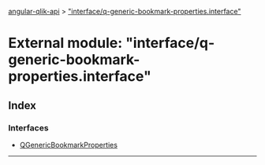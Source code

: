 [angular-qlik-api](../README.md) > ["interface/q-generic-bookmark-properties.interface"](../modules/_interface_q_generic_bookmark_properties_interface_.md)

# External module: "interface/q-generic-bookmark-properties.interface"

## Index

### Interfaces

* [QGenericBookmarkProperties](../interfaces/_interface_q_generic_bookmark_properties_interface_.qgenericbookmarkproperties.md)

---

